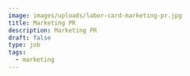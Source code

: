 ```yaml
---
image: images/uploads/labor-card-marketing-pr.jpg
title: Marketing PR
description: Marketing PR
draft: false
type: job
tags:
  - marketing
---
```

